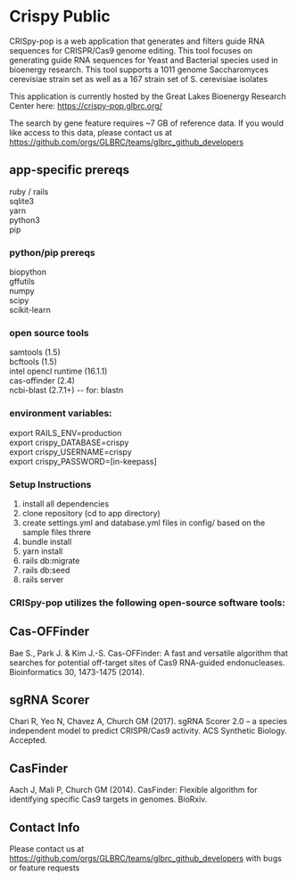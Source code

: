 # Crispy Public

CRISpy-pop is a web application that generates and filters guide RNA sequences for CRISPR/Cas9 genome editing. This tool focuses on generating guide RNA sequences for Yeast and Bacterial species used in bioenergy research. This tool supports a 1011 genome Saccharomyces cerevisiae strain set as well as a 167 strain set of S. cerevisiae isolates

This application is currently hosted by the Great Lakes Bioenergy Research Center here:
https://crispy-pop.glbrc.org/

The search by gene feature requires ~7 GB of reference data.  If you would like access to this data, please contact us at https://github.com/orgs/GLBRC/teams/glbrc_github_developers


## app-specific prereqs  

ruby / rails  
sqlite3  
yarn  
python3  
pip  

### python/pip prereqs  
biopython  
gffutils  
numpy  
scipy  
scikit-learn  

### open source tools  
samtools (1.5)  
bcftools (1.5)  
intel opencl runtime (16.1.1)  
cas-offinder (2.4)  
ncbi-blast (2.7.1+) -- for: blastn  

### environment variables:  
export RAILS_ENV=production  
export crispy_DATABASE=crispy  
export crispy_USERNAME=crispy  
export crispy_PASSWORD=[in-keepass]  


### Setup Instructions  
1. install all dependencies  
2. clone repository (cd to app directory)  
3. create settings.yml and database.yml files in config/ based on the sample files threre  
4. bundle install  
5. yarn install  
6. rails db:migrate  
7. rails db:seed  
8. rails server  


### CRISpy-pop utilizes the following open-source software tools:  

## Cas-OFFinder  

Bae S., Park J. & Kim J.-S. Cas-OFFinder: A fast and versatile algorithm that searches for potential off-target sites of Cas9 RNA-guided endonucleases. Bioinformatics 30, 1473-1475 (2014).

## sgRNA Scorer
Chari R, Yeo N, Chavez A, Church GM (2017). sgRNA Scorer 2.0 – a species independent model to predict CRISPR/Cas9 activity. ACS Synthetic Biology. Accepted.

## CasFinder

Aach J, Mali P, Church GM (2014). CasFinder: Flexible algorithm for identifying specific Cas9 targets in genomes. BioRxiv.

## Contact Info

Please contact us at https://github.com/orgs/GLBRC/teams/glbrc_github_developers
with bugs or feature requests
